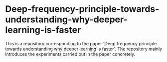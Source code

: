 # Deep-frequency-principle-towards-understanding-why-deeper-learning-is-faster
This is a repository corresponding to the paper 'Deep frequency principle towards understanding why deeper learning is faster'. The repository mainly introduces the experiments carried out in the paper concretely.
